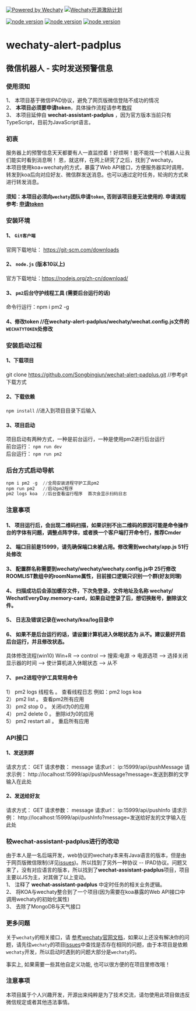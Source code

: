 [![Powered by Wechaty](https://img.shields.io/badge/Powered%20By-Wechaty-green.svg)](https://github.com/chatie/wechaty)
[![Wechaty开源激励计划](https://img.shields.io/badge/Wechaty-开源激励计划-green.svg)](https://github.com/juzibot/Welcome/wiki/Everything-about-Wechaty)


[![node version](https://img.shields.io/badge/node-%3E%3D10-blue.svg)](http://nodejs.cn/download/)
[![node version](https://img.shields.io/badge/wechaty-%3E%3D0.38.4-blue.svg)](https://github.com/Chatie/wechaty)
[![node version](https://img.shields.io/badge/wechaty--puppet--padplus-%3E%3D0.6.2-green)](https://github.com/wechaty/wechaty-puppet-padplus)


# wechaty-alert-padplus
## 微信机器人 - 实时发送预警信息 ##
### 使用须知
1、 本项目基于微信IPAD协议，避免了网页版微信登陆不成功的情况  
2、 **本项目必须要申请token**，具体操作流程请参考[教程](https://github.com/juzibot/Welcome/wiki/Everything-about-Wechaty#1Token-%E7%9A%84%E5%8A%9F%E8%83%BD%E5%92%8C%E7%94%B3%E8%AF%B7)  
3、 本项目延伸自 **wechat-assistant-padplus** ，因为官方版本当前只有TypeScript，目前为JavaScript语言。  

### 初衷
  服务器上的预警信息天天都要有人一直监控着！好烦啊！能不能找一个机器人让我们能实时看到消息啊！
恩，就这样，在网上研究了之后，找到了wechaty。  
本项目使用koa+wechaty的方式，暴露了Web API接口，方便服务器实时调用，转发到koa后向对应好友、微信群发送消息。也可以通过定时任务，轮询的方式来进行转发消息。

#### 须知：**本项目必须向`wechaty`团队申请`token`, 否则该项目是无法使用的.** 申请流程参考: [申请token](https://github.com/juzibot/Welcome/wiki/Everything-about-Wechaty#1Token-的功能和申请)

### 安装环境  
 #### 1、 `Git客户端`      
官网下载地址： https://git-scm.com/downloads  
 #### 2、 `node.js`  (版本10以上)  
官方下载地址：https://nodejs.org/zh-cn/download/  
 #### 3、 `pm2`后台守护线程工具 (需要后台运行的话)     
命令行运行：npm i pm2 -g  
 #### 4、修改token  //在wechaty-alert-padplus/wechaty/wechat.config.js文件的`WECHATYTOKEN`处修改
 
### 安装启动过程  
#### 1、下载项目  
git clone https://github.com/Songbingjun/wechat-alert-padplus.git  //参考git下载方式  

#### 2、下载依赖  
`npm install`  //进入到项目目录下后输入   

#### 3、项目启动
项目启动有两种方式，一种是前台运行，一种是使用pm2进行后台运行   
前台运行： `npm run dev`  
后台运行： `npm run pm2`  

### 后台方式启动导航  
```powershell
npm i pm2 -g  //全局安装进程守护工具pm2
npm run pm2   //启动pm2程序
pm2 logs koa  //后台查看运行程序  首次会显示扫码日志
```

### 注意事项
#### 1、 项目运行后，会出现二维码扫描，如果识别不出二维码的原因可能是命令操作台的字体有问题，调整点阵字体，或者换一个客户端打开命令行，推荐Cmder  
#### 2、 端口目前是15999，请先确保端口未被占用。修改需到wechaty/app.js  51行处修改  
#### 3、	配置群名称需要到wechaty/wechaty/wechaty.config.js中 25行修改ROOMLIST数组中的roomName属性，目前接口逻辑只识别一个群(好友同理)
#### 4、	扫描成功后会添加缓存文件，下次免登录，文件地址及名称 wechaty/ WechatEveryDay.memory-card，如果自动登录了后，想切换账号，删除该文件。
#### 5、	日志及错误记录在wechaty/koa/log目录中
#### 6、	如果不是后台运行的话，请设置计算机进入休眠状态为 从不。建议最好开启后台运行，并且修改状态。  
具体修改流程(win10)  Win+R –> control –> 搜索:电源  -> 电源选项 –> 选择关闭显示器的时间 –> 使计算机进入休眠状态 –> 从不
#### 7、	pm2进程守护工具常用命令     
1）	pm2 logs 线程名 。  查看线程日志  例如：pm2 logs koa  
2）	pm2 list 。 查看pm2所有应用  
3）	pm2 stop 0 。 关闭id为0的应用  
4）	pm2 delete 0 。 删除id为0的应用  
5）	pm2 restart all 。 重启所有应用  

### API接口
#### 1、发送到群
  请求方式： GET
	请求参数： message
	请求url：  ip:15999/api/pushMessage
	请求示例：
http://localhost:15999/api/pushMessage?message=发送到群的文字输入在此处

#### 2、发送给好友
  请求方式： GET
	请求参数： message
	请求url：  ip:15999/api/pushInfo
	请求示例：
http://localhost:15999/api/pushInfo?message=发送给好友的文字输入在此处

### 较**wechat-assistant-padplus**进行的改动
  由于本人是一名后端开发，web协议的wechaty本来有Java语言的版本，但是由于网页版微信限制(详见[issues](https://github.com/wechaty/wechaty/issues/603))。所以找到了另外一种协议 -- IPAD协议。问题又来了，没有对应语言的版本，所以找到了**wechat-assistant-padplus**项目，项目主要以JS为主，对其做了以上变动。  
  1、 注释了 **wechat-assistant-padplus** 中定时任务的相关业务逻辑。  
  2、 将KOA与wechaty整合到了一个项目(因为需要在koa暴露的Web API接口中调用wechaty的初始化属性)  
  3、 去除了MongoDB与天气接口

### 更多问题
关于`wechaty`的相关接口，请
[参考wechaty官网文档](https://wechaty.js.org/v/zh/)，如果以上还没有解决你的问题，请先往`wechaty`的项目[issues](https://github.com/Chatie/wechaty/issues)中查找是否存在相同的问题，由于本项目是依赖`wechaty`开发，所以启动时遇到的问题大部分是`wechaty`的。

事实上, 如果需要一些其他自定义功能, 也可以很方便的在项目里修改哦！

  
 
### 注意事项
本项目属于个人兴趣开发，开源出来纯粹是为了技术交流，请勿使用此项目做违反微信规定或者其他违法事情。
